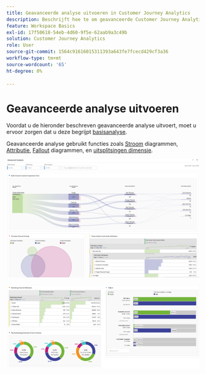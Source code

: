 ```yaml
---
title: Geavanceerde analyse uitvoeren in Customer Journey Analytics
description: Beschrijft hoe te om geavanceerde Customer Journey Analytics analyse in Werkruimte te doen.
feature: Workspace Basics
exl-id: 17f50618-54eb-4d60-9f5e-62aab9a3c49b
solution: Customer Journey Analytics
role: User
source-git-commit: 1564c91616015311393a643fe7fcecd429cf3a36
workflow-type: tm+mt
source-wordcount: '65'
ht-degree: 0%

---
```


# Geavanceerde analyse uitvoeren

Voordat u de hieronder beschreven geavanceerde analyse uitvoert, moet u ervoor zorgen dat u deze begrijpt [basisanalyse](/help/analysis-workspace/perform-basic-analysis.md).

Geavanceerde analyse gebruikt functies zoals [Stroom](/help/analysis-workspace/visualizations/c-flow/flow.md) diagrammen, [Attributie](/help/analysis-workspace/c-panels/attribution.md), [Fallout](/help/analysis-workspace/visualizations/fallout/fallout-flow.md) diagrammen, en [uitsplitsingen dimensie](/help/components/dimensions/t-breakdown-fa.md).

![De geavanceerde Analyse die in een stroomdiagram wordt getoond.](assets/cja-adv-analysis1.png)

![Meerdere visualisatievoorbeelden, zoals donut, venn en gestapeld staafdiagram.](assets/cja-adv-analysis2.png)
